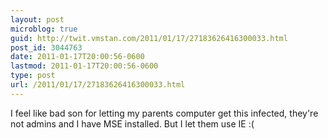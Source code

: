 ```yaml
---
layout: post
microblog: true
guid: http://twit.vmstan.com/2011/01/17/27183626416300033.html
post_id: 3044763
date: 2011-01-17T20:00:56-0600
lastmod: 2011-01-17T20:00:56-0600
type: post
url: /2011/01/17/27183626416300033.html
---
```

I feel like bad son for letting my parents computer get this infected, they're not admins and I have MSE installed. But I let them use IE :(
